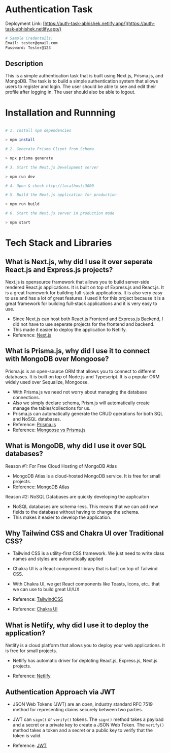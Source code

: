 # Authentication Task

Deployment Link: [https://auth-task-abhishek.netlify.app/](https://auth-task-abhishek.netlify.app/)

```bash
# Sample Credentails:
Email: tester@gmail.com
Password: Tester@123
```

## Description

This is a simple authentication task that is built using Next.js, Prisma.js, and MongoDB. The task is to build a simple authentication system that allows users to register and login. The user should be able to see and edit their profile after logging in. The user should also be able to logout.

# Installation and Runnning

```bash

# 1. Install npm dependencies

> npm install

# 2. Generate Prisma Client from Schema

> npx prisma generate

# 3. Start the Next.js Development server

> npm run dev

# 4. Open & check http://localhost:3000

# 5. Build the Next.js application for production

> npm run build

# 6. Start the Next.js server in production mode

> npm start

```

# Tech Stack and Libraries

## What is Next.js, why did I use it over seperate React.js and Express.js projects?

Next.js is opensource framework that allows you to build server-side rendered React.js applications. It is built on top of Express.js and React.js. It is a great framework for building full-stack applications. It is also very easy to use and has a lot of great features. I used it for this project because it is a great framework for building full-stack applications and it is very easy to use.

- Since Next.js can host both React.js Frontend and Express.js Backend, I did not have to use seperate projects for the frontend and backend.
- This made it easier to deploy the application to Netlify.
- Reference: [Next.js](https://nextjs.org/)

## What is Prisma.js, why did I use it to connect with MongoDB over Mongoose?

Prisma.js is an open-source ORM that allows you to connect to different databases. It is built on top of Node.js and Typescript. It is a popular ORM widely used over Sequalize, Mongoose.

- With Prisma.js we need not worry about managing the database connections.
- Also we simply declare schema, Prism.js will automatically create manage the tables/collections for us.
- Prisma.js can automatically generate the CRUD operations for both SQL and NoSQL databases.
- Reference: [Prisma.js](https://www.prisma.io/)
- Reference: [Mongoose vs Prisma.js](https://www.prisma.io/docs/concepts/more/comparisons/prisma-and-mongoose)

## What is MongoDB, why did I use it over SQL databases?

Reason #1: For Free Cloud Hosting of MongoDB Atlas

- MongoDB Atlas is a cloud-hosted MongoDB service. It is free for small projects.
- Reference: [MongoDB Atlas](https://www.mongodb.com/cloud/atlas)

Reason #2: NoSQL Databases are quickly developing the applicaiton

- NoSQL databases are schema-less. This means that we can add new fields to the database without having to change the schema.
- This makes it easier to develop the application.

## Why Tailwind CSS and Chakra UI over Traditional CSS?

- Tailwind CSS is a utility-first CSS framework. We just need to write class names and styles are automatically applied
- Chakra UI is a React component library that is built on top of Tailwind CSS.
- With Chakra UI, we get React components like Toasts, Icons, etc.. that we can use to build great UI/UX

- Reference: [TailwindCSS](https://tailwindcss.com/docs/)
- Reference: [Chakra UI](https://chakra-ui.com/docs/components)

## What is Netlify, why did I use it to deploy the application?

Netlify is a cloud platform that allows you to deploy your web applications. It is free for small projects.

- Netlify has automatic driver for deploting React.js, Express.js, Next.js projects.

- Reference: [Netlify](https://www.netlify.com/)

## Authentication Approach via JWT

- JSON Web Tokens (JWT) are an open, industry standard RFC 7519 method for representing claims securely between two parties.

- JWT can `sign()` or `verify()` tokens. The `sign()` method takes a payload and a secret or a private key to create a JSON Web Token. The `verify()` method takes a token and a secret or a public key to verify that the token is valid.

- Reference: [JWT](https://jwt.io/)
